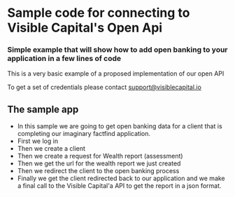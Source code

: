 # Sample code for connecting to Visible Capital's Open Api
### Simple example that will show how to add open banking to your application in a few lines of code

This is a very basic example of a proposed implementation of our open API

To get a set of credentials please contact support@visiblecapital.io

## The sample app
- In this sample we are going to get open banking data for a client that is completing our imaginary factfind application. 
- First we log in
- Then we create a client
- Then we create a request for Wealth report (assessment)
- Then we get the url for the wealth report we just created
- Then we redirect the client to the open banking process
- Finally we get the client redirected back to our application and we make a final call to the Visible Capital'a API to get the report in a json format.



